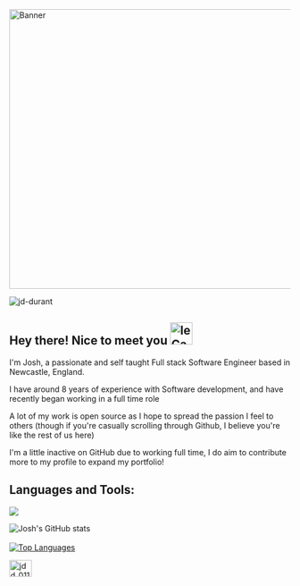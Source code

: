 <!---Header--->
<img alight="center" alt="Banner" width="1000" height="500" src="https://i.pinimg.com/originals/3e/4c/9d/3e4c9d81ba6be013081a1506dd7fcdec.gif">
<p align="left"> <img src="https://komarev.com/ghpvc/?username=jd-durant&label=Profile%20views&color=0e75b6&style=flat" alt="jd-durant" /> </p>
<!---Header End--->

<!---Body Writing--->
<h2><b>Hey there! Nice to meet you</b>
<img src="https://media0.giphy.com/media/TjABz1CrJfsORWDba3/giphy.gif?cid=6c09b952405f7fzzi3hhk645r64j2r4gi7usd3gvhdt4vw01&rid=giphy.gif&ct=s" alt="leCapy" width="40" height="40"> </h1>
  <p>
  I'm Josh, a passionate and self taught Full stack Software Engineer based in Newcastle, England.
  </p>
  <p>
  I have around 8 years of experience with Software development, and have recently began working in a full time role
  </p>
  <p>
  A lot of my work is open source as I hope to spread the passion I feel to others 
  (though if you're casually scrolling through Github, I believe you're like the rest of us here)
  
  I'm a little inactive on GitHub due to working full time, I do aim to contribute more to my profile to expand my portfolio!
  </p>
<!---Body Writing End--->
<!---Body Statistics--->
<h2 align="left">Languages and Tools:</h2>
  <a href="https://skillicons.dev">
    <img src="https://skillicons.dev/icons?i=androidstudio,aws,azure,bash,cs,css,docker,dotnet,git,gradle,heroku,html,java,js,jquery,postman,powershell,py&perline=8" />
  </a>
</p>

![Josh's GitHub stats](https://github-readme-stats.vercel.app/api?username=jd-durant&show_icons=true&theme=radical)
<br></br>
[![Top Languages](https://github-readme-stats.vercel.app/api/top-langs/?username=jd-durant&layout=compact&theme=radical)](https://github.com/anuraghazra/github-readme-stats)
<!---Body Statistics End--->
<!---Footer--->
<a href="https://instagram.com/jdd_0114" target="blank"><img align="left" src="https://raw.githubusercontent.com/rahuldkjain/github-profile-readme-generator/master/src/images/icons/Social/instagram.svg" alt="jdd_0114" height="30" width="40"></a>
<!---Footer End--->



